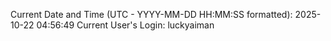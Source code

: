 Current Date and Time (UTC - YYYY-MM-DD HH:MM:SS formatted): 2025-10-22 04:56:49
Current User's Login: luckyaiman
